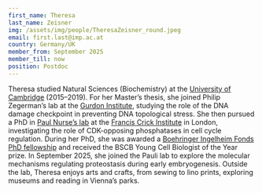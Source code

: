 ```yaml
---
first_name: Theresa
last_name: Zeisner
img: /assets/img/people/TheresaZeisner_round.jpeg
email: first.last@imp.ac.at
country: Germany/UK
member_from: September 2025
member_till: now
position: Postdoc
---
```

Theresa studied Natural Sciences (Biochemistry) at the [University of Cambridge](https://www.cam.ac.uk/) (2015–2019). For her Master’s thesis, she joined Philip Zegerman’s lab at the [Gurdon Institute](https://www.gurdon.cam.ac.uk/), studying the role of the DNA damage checkpoint in preventing DNA topological stress. She then pursued a PhD in [Paul Nurse’s lab](https://www.crick.ac.uk/research/labs/paul-nurse) at the [Francis Crick Institute](https://www.crick.ac.uk/) in London, investigating the role of CDK-opposing phosphatases in cell cycle regulation. During her PhD, she was awarded a [Boehringer Ingelheim Fonds PhD fellowship](https://www.bifonds.de/fellowships-grants/phd-fellowships.html) and received the BSCB Young Cell Biologist of the Year prize. In September 2025, she joined the Pauli lab to explore the molecular mechanisms regulating proteostasis during early embryogenesis. Outside the lab, Theresa enjoys arts and crafts, from sewing to lino prints, exploring museums and reading in Vienna’s parks.
